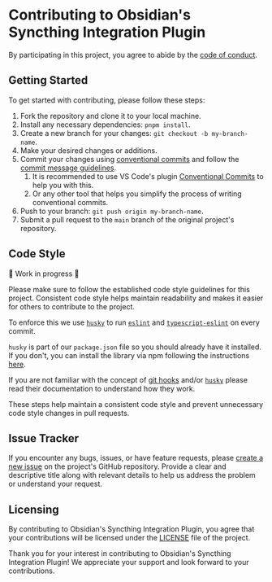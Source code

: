 # Contributing to Obsidian's Syncthing Integration Plugin

By participating in this project, you agree to abide by the [code of conduct](CODE_OF_CONDUCT.md).

## Getting Started

To get started with contributing, please follow these steps:

1. Fork the repository and clone it to your local machine.
2. Install any necessary dependencies: `pnpm install`.
3. Create a new branch for your changes: `git checkout -b my-branch-name`.
4. Make your desired changes or additions.
5. Commit your changes using [conventional commits](https://www.conventionalcommits.org/) and follow the [commit message guidelines](https://www.conventionalcommits.org/en/v1.0.0/#summary).
   1. It is recommended to use VS Code's plugin [Conventional Commits](https://marketplace.visualstudio.com/items?itemName=vivaxy.vscode-conventional-commits) to help you with this.
   2. Or any other tool that helps you simplify the process of writing conventional commits.
6. Push to your branch: `git push origin my-branch-name`.
7. Submit a pull request to the `main` branch of the original project's repository.
<!-- 5. Run the tests to ensure everything is working as expected. -->

## Code Style

<!-- TODO: add the code style guidelines of the project. -->
:construction: Work in progress :construction:

Please make sure to follow the established code style guidelines for this project. Consistent code style helps maintain readability and makes it easier for others to contribute to the project.

To enforce this we use [`husky`][husky] to run [`eslint`](https://eslint.org/) and [`typescript-eslint`](https://typescript-eslint.io/) on every commit.

`husky` is part of our `package.json` file so you should already have it installed. If you don't, you can install the library via npm following the instructions [here][husky_install].

If you are not familiar with the concept of [git hooks](https://git-scm.com/docs/githooks) and/or [`husky`][husky] please read their documentation to understand how they work.

These steps help maintain a consistent code style and prevent unnecessary code style changes in pull requests.

## Issue Tracker

If you encounter any bugs, issues, or have feature requests, please [create a new issue](https://github.com/LBF38/obsidian-syncthing-integration/issues/new) on the project's GitHub repository. Provide a clear and descriptive title along with relevant details to help us address the problem or understand your request.

## Licensing

By contributing to Obsidian's Syncthing Integration Plugin, you agree that your contributions will be licensed under the [LICENSE](../LICENSE) file of the project.

Thank you for your interest in contributing to Obsidian's Syncthing Integration Plugin! We appreciate your support and look forward to your contributions.

[husky]: https://typicode.github.io/husky
[husky_install]: https://typicode.github.io/husky/getting-started.html
